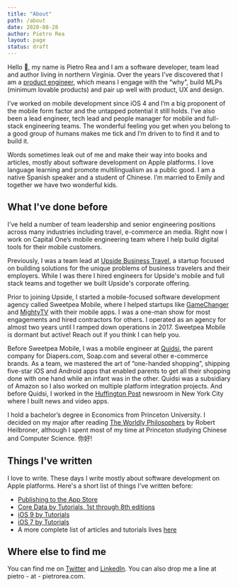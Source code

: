 ```yaml
---
title: "About"
path: /about
date: 2020-08-28
author: Pietro Rea
layout: page
status: draft
---
```


Hello 👋, my name is Pietro Rea and I am a software developer, team lead and author living in northern Virginia. Over the years I’ve discovered that I am a [product engineer](https://medium.com/@sherifmansour/product-engineers-f424da766871), which means I engage with the “why”, build MLPs (minimum lovable products) and pair up well with product, UX and design.   
  
I’ve worked on mobile development since iOS 4 and I’m a big proponent of the mobile form factor and the untapped potential it still holds. I’ve also been a lead engineer, tech lead and people manager for mobile and full-stack engineering teams. The wonderful feeling you get when you belong to a good group of humans makes me tick and I’m driven to to find it and to build it.  

Words sometimes leak out of me and make their way into books and articles, mostly about software development on Apple platforms. I love language learning and promote multilingualism as a public good. I am a native Spanish speaker and a student of Chinese. I’m married to Emily and together we have two wonderful kids.

## What I've done before

I've held a number of team leadership and senior engineering positions across many industries including travel, e-commerce an media. Right now I work on Capital One’s mobile engineering team where I help build digital tools for their mobile customers.

Previously, I was a team lead at [Upside Business Travel](https://upside.com), a startup focused on building solutions for the unique problems of business travelers and their employers. While I was there I hired engineers for Upside's mobile and full stack teams and together we built Upside's corporate offering. 

Prior to joining Upside, I started a mobile-focused software development agency called Sweetpea Mobile, where I helped startups like [GameChanger](https://www.gc.com) and [MightyTV](https://techcrunch.com/2017/03/27/spotify-acquires-content-recommendation-startup-mightytv/) with their mobile apps. I was a one-man show for most engagements and hired contractors for others. I operated as an agency for almost two years until I ramped down operations in 2017. Sweetpea Mobile is dormant but active! Reach out if you think I can help you.

Before Sweetpea Mobile, I was a mobile engineer at [Quidsi](https://en.wikipedia.org/wiki/Diapers.com), the parent company for Diapers.com, Soap.com and several other e-commerce brands. As a team, we mastered the art of “one-handed shopping”, shipping five-star iOS and Android apps that enabled parents to get all their shopping done with one hand while an infant was in the other. Quidsi was a subsidiary of Amazon so I also worked on multiple platform integration projects. And before Quidsi, I worked in the [Huffington Post](https://www.huffingtonpost.com) newsroom in New York City where I built news and video apps.

I hold a bachelor’s degree in Economics from Princeton University. I decided on my major after reading [The Worldly Philosophers](https://www.amazon.com/Worldly-Philosophers-Economic-Thinkers-Seventh/dp/068486214X) by Robert Heilbroner, although I spent most of my time at Princeton studying Chinese and Computer Science. 你好!

## Things I've written 

I love to write. These days I write mostly about software development on Apple platforms. Here's a short list of things I've written before:

- [Publishing to the App Store](/2020/08/18/coming-soon-publishing-to-the-app-store-book)
- [Core Data by Tutorials, 1st through 8th editions](https://www.amazon.com/Core-Data-Tutorials-Sixth-Persisting/dp/1950325040/)
- [iOS 9 by Tutorials](https://www.amazon.com/iOS-Tutorials-Learning-APIs-Swift/dp/1942878117/)
- [iOS 7 by Tutorials](https://www.amazon.com/iOS-7-Tutorials-Christine-Abernathy/dp/0989675106)
-  A more complete list of articles and tutorials lives [here](https://www.raywenderlich.com/u/pietrorea)

## Where else to find me  

You can find me on [Twitter](https://twitter.com/pietrorea) and [LinkedIn](https://www.linkedin.com/in/pietrorea/). You can also drop me a line at pietro - at - pietrorea.com.
